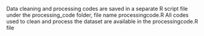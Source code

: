Data cleaning and processing codes are saved in a separate R script file under the processing_code folder, file name processingcode.R
All codes used to clean and process the dataset are available in the processingcode.R file